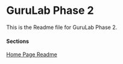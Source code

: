 # GuruLab Phase 2
This is the Readme file for GuruLab Phase 2.

#### Sections
[Home Page Readme](https://github.com/ianczm/gurulab-phase2/tree/main/html/home)